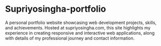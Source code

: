 # Supriyosingha-portfolio
A personal portfolio website showcasing web development projects, skills, and achievements. Hosted at supriyosingha.com, this site highlights my experience in creating responsive and interactive web applications, along with details of my professional journey and contact information.
